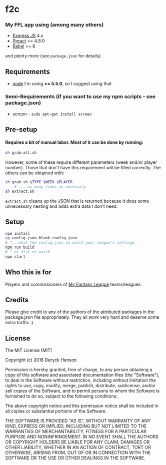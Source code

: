 # f2c

### My FFL app using (among many others)
 - [Express JS](http://expressjs.com/) 4.x
 - [Preact](https://preactjs.com/) >= 4.8.0
 - [Babel](http://babeljs.io/) >= 6

and plenty more (see `package.json` for details).

## Requirements

 - [node](https://nodejs.org) I'm using **>= 5.5.0**, so I suggest using that
     
### Semi-Requirements (if you want to use my npm scripts - see **package.json**)

 - screen - `sudo apt-get install screen`
 
## Pre-setup

#### Requires a bit of manual labor.  Most of it can be done by running:

```bash
sh grab-all.sh
```

However, some of these require different parameters (week and/or player number).  Those that don't have this requirement will be filled correctly.  The others can be obtained with:

```bash
sh grab.sh $TYPE $WEEK $PLAYER
    # ... as many times as necessary
sh extract.sh
```

`extract.sh` cleans up the JSON that is returned because it does some unnecessary nesting and adds extra data I don't need.

## Setup

```bash
npm install
cp config.json.blank config.json 
# ^...edit the config.json to match your league's settings
npm run build 
# ^ or dist or watch
npm start
```

## Who this is for

Players and commissioners of [My Fantasy League](http://www.myfantasyleague.com/) teams/leagues.

## Credits

Please give credit to any of the authors of the attributed packages in the package.json file appropriately.  They all work very hard and deserve some extra traffic :)

## License

The MIT License (MIT)

Copyright (c) 2016 Deryck Henson

Permission is hereby granted, free of charge, to any person obtaining a copy
of this software and associated documentation files (the "Software"), to deal
in the Software without restriction, including without limitation the rights
to use, copy, modify, merge, publish, distribute, sublicense, and/or sell
copies of the Software, and to permit persons to whom the Software is
furnished to do so, subject to the following conditions:

The above copyright notice and this permission notice shall be included in all
copies or substantial portions of the Software.

THE SOFTWARE IS PROVIDED "AS IS", WITHOUT WARRANTY OF ANY KIND, EXPRESS OR
IMPLIED, INCLUDING BUT NOT LIMITED TO THE WARRANTIES OF MERCHANTABILITY,
FITNESS FOR A PARTICULAR PURPOSE AND NONINFRINGEMENT. IN NO EVENT SHALL THE
AUTHORS OR COPYRIGHT HOLDERS BE LIABLE FOR ANY CLAIM, DAMAGES OR OTHER
LIABILITY, WHETHER IN AN ACTION OF CONTRACT, TORT OR OTHERWISE, ARISING FROM,
OUT OF OR IN CONNECTION WITH THE SOFTWARE OR THE USE OR OTHER DEALINGS IN THE
SOFTWARE.
